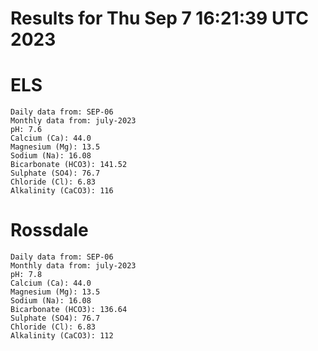 # Results for Thu Sep  7 16:21:39 UTC 2023
# ELS
```
Daily data from: SEP-06
Monthly data from: july-2023
pH: 7.6
Calcium (Ca): 44.0
Magnesium (Mg): 13.5
Sodium (Na): 16.08
Bicarbonate (HCO3): 141.52
Sulphate (SO4): 76.7
Chloride (Cl): 6.83
Alkalinity (CaCO3): 116
```
# Rossdale
```
Daily data from: SEP-06
Monthly data from: july-2023
pH: 7.8
Calcium (Ca): 44.0
Magnesium (Mg): 13.5
Sodium (Na): 16.08
Bicarbonate (HCO3): 136.64
Sulphate (SO4): 76.7
Chloride (Cl): 6.83
Alkalinity (CaCO3): 112
```
